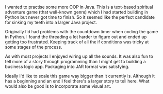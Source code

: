 I wanted to practise some more OOP in Java. 
This is a text-based spiritual adventure game (that well-known genre) which I had started building in Python but never got time to finish. 
So it seemed like the perfect candidate for sinking my teeth into a larger Java project.

Originally I'd had problems with the countdown timer when coding the game in Python. 
I found the threading a lot harder to figure out and ended up getting too frustrated. 
Keeping track of all the if conditions was tricky at some stages of the process.

As with most projects I enjoyed wiring up all the sounds. 
It was also fun to tell more of a story through programming than I might get to building a business logic app. 
Packaging into JAR format was satisfying.

Ideally I'd like to scale this game way bigger than it currently is. 
Although it has a beginning and an end I feel there's a larger story to tell here. 
What would also be good is to incorporate some visual art.

